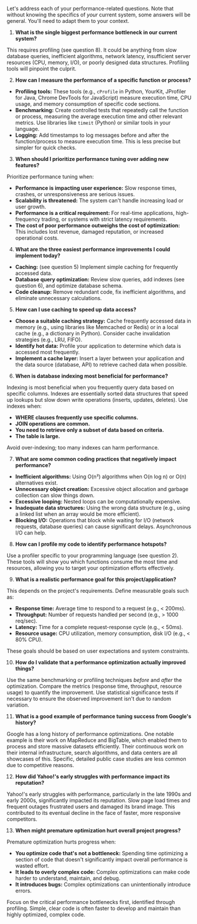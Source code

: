Let's address each of your performance-related questions.  Note that without knowing the specifics of *your* current system, some answers will be general.  You'll need to adapt them to your context.


1. **What is the single biggest performance bottleneck in our current system?**

This requires profiling (see question 8).  It could be anything from slow database queries, inefficient algorithms, network latency, insufficient server resources (CPU, memory, I/O), or poorly designed data structures.  Profiling tools will pinpoint the culprit.

2. **How can I measure the performance of a specific function or process?**

* **Profiling tools:**  These tools (e.g., `cProfile` in Python, YourKit, JProfiler for Java, Chrome DevTools for JavaScript) measure execution time, CPU usage, and memory consumption of specific code sections.
* **Benchmarking:** Create controlled tests that repeatedly call the function or process, measuring the average execution time and other relevant metrics.  Use libraries like `timeit` (Python) or similar tools in your language.
* **Logging:**  Add timestamps to log messages before and after the function/process to measure execution time.  This is less precise but simpler for quick checks.


3. **When should I prioritize performance tuning over adding new features?**

Prioritize performance tuning when:

* **Performance is impacting user experience:**  Slow response times, crashes, or unresponsiveness are serious issues.
* **Scalability is threatened:**  The system can't handle increasing load or user growth.
* **Performance is a critical requirement:**  For real-time applications, high-frequency trading, or systems with strict latency requirements.
* **The cost of poor performance outweighs the cost of optimization:** This includes lost revenue, damaged reputation, or increased operational costs.


4. **What are the three easiest performance improvements I could implement today?**

* **Caching:** (see question 5) Implement simple caching for frequently accessed data.
* **Database query optimization:**  Review slow queries, add indexes (see question 6), and optimize database schema.
* **Code cleanup:**  Remove redundant code, fix inefficient algorithms, and eliminate unnecessary calculations.


5. **How can I use caching to speed up data access?**

* **Choose a suitable caching strategy:**  Cache frequently accessed data in memory (e.g., using libraries like Memcached or Redis) or in a local cache (e.g., a dictionary in Python).  Consider cache invalidation strategies (e.g., LRU, FIFO).
* **Identify hot data:**  Profile your application to determine which data is accessed most frequently.
* **Implement a cache layer:**  Insert a layer between your application and the data source (database, API) to retrieve cached data when possible.


6. **When is database indexing most beneficial for performance?**

Indexing is most beneficial when you frequently query data based on specific columns.  Indexes are essentially sorted data structures that speed up lookups but slow down write operations (inserts, updates, deletes). Use indexes when:

* **WHERE clauses frequently use specific columns.**
* **JOIN operations are common.**
* **You need to retrieve only a subset of data based on criteria.**
* **The table is large.**

Avoid over-indexing; too many indexes can harm performance.


7. **What are some common coding practices that negatively impact performance?**

* **Inefficient algorithms:** Using O(n²) algorithms when O(n log n) or O(n) alternatives exist.
* **Unnecessary object creation:**  Excessive object allocation and garbage collection can slow things down.
* **Excessive looping:** Nested loops can be computationally expensive.
* **Inadequate data structures:** Using the wrong data structure (e.g., using a linked list when an array would be more efficient).
* **Blocking I/O:**  Operations that block while waiting for I/O (network requests, database queries) can cause significant delays.  Asynchronous I/O can help.


8. **How can I profile my code to identify performance hotspots?**

Use a profiler specific to your programming language (see question 2).  These tools will show you which functions consume the most time and resources, allowing you to target your optimization efforts effectively.


9. **What is a realistic performance goal for this project/application?**

This depends on the project's requirements.  Define measurable goals such as:

* **Response time:**  Average time to respond to a request (e.g., < 200ms).
* **Throughput:**  Number of requests handled per second (e.g., > 1000 req/sec).
* **Latency:** Time for a complete request-response cycle (e.g., < 50ms).
* **Resource usage:**  CPU utilization, memory consumption, disk I/O (e.g., < 80% CPU).

These goals should be based on user expectations and system constraints.


10. **How do I validate that a performance optimization actually improved things?**

Use the same benchmarking or profiling techniques *before* and *after* the optimization.  Compare the metrics (response time, throughput, resource usage) to quantify the improvement.  Use statistical significance tests if necessary to ensure the observed improvement isn't due to random variation.


11. **What is a good example of performance tuning success from Google's history?**

Google has a long history of performance optimizations.  One notable example is their work on MapReduce and BigTable, which enabled them to process and store massive datasets efficiently.  Their continuous work on their internal infrastructure, search algorithms, and data centers are all showcases of this.  Specific, detailed public case studies are less common due to competitive reasons.


12. **How did Yahoo!'s early struggles with performance impact its reputation?**

Yahoo!'s early struggles with performance, particularly in the late 1990s and early 2000s, significantly impacted its reputation.  Slow page load times and frequent outages frustrated users and damaged its brand image.  This contributed to its eventual decline in the face of faster, more responsive competitors.


13. **When might premature optimization hurt overall project progress?**

Premature optimization hurts progress when:

* **You optimize code that's not a bottleneck:**  Spending time optimizing a section of code that doesn't significantly impact overall performance is wasted effort.
* **It leads to overly complex code:**  Complex optimizations can make code harder to understand, maintain, and debug.
* **It introduces bugs:**  Complex optimizations can unintentionally introduce errors.

Focus on the critical performance bottlenecks first, identified through profiling.  Simple, clear code is often faster to develop and maintain than highly optimized, complex code.
